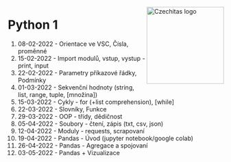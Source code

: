<a href="https://www.czechitas.cz/"><img align="right" src="https://cdn.myshoptet.com/usr/www.shop-czechitas.cz/user/logos/logo.png" alt="Czechitas logo" width="180"/></a> 

# Python 1

01. 08-02-2022 - Orientace ve VSC, Čísla, proměnné
02. 15-02-2022 - Import modulů, vstup, vystup - print, input
03. 22-02-2022 - Parametry příkazové řádky, Podmínky
04. 01-03-2022 - Sekvenční hodnoty (string, list, range, tuple, [množina])
05. 15-03-2022 - Cykly - for (+list comprehension), [while]
06. 22-03-2022 - Slovníky, Funkce
07. 29-03-2022 - OOP - třídy, dědičnost
08. 05-04-2022 - Soubory - čtení, zápis (txt, csv, json)
09. 12-04-2022 - Moduly - requests, scrapovaní
10. 19-04-2022 - Pandas - Úvod (jupyter notebook/google colab)
11. 26-04-2022 - Pandas - Agregace a spojovaní
12. 03-05-2022 - Pandas + Vizualizace
